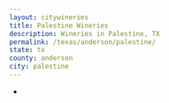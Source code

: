 ```yaml
---
layout: citywineries
title: Palestine Wineries
description: Wineries in Palestine, TX
permalink: /texas/anderson/palestine/
state: tx
county: anderson
city: palestine
---
```

-
